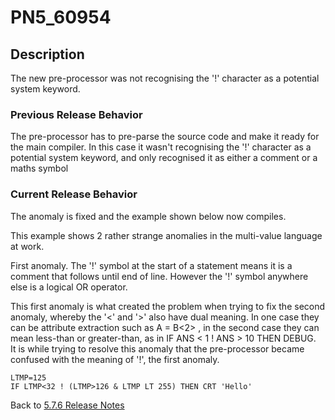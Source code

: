 # PN5_60954

<PageHeader />

## Description

The new pre-processor was not recognising the '!' character as a potential system keyword.

### Previous Release Behavior

The pre-processor has to pre-parse the source code and make it ready for the main compiler. In this case it wasn't recognising the '!' character as a potential system keyword, and only recognised it as either a comment or a maths symbol

### Current Release Behavior

The anomaly is fixed and the example shown below now compiles.

This example shows 2 rather strange anomalies in the multi-value language at work.

First anomaly. The '!' symbol at the start of a statement means it is a comment that follows until end of line. However the '!' symbol anywhere else is a logical OR operator.

This first anomaly is what created the problem when trying to fix the second anomaly, whereby the '&lt;' and '&gt;' also have dual meaning. In one case they can be attribute extraction such as A = B&lt;2&gt; , in the second case they can mean less-than or greater-than, as in IF ANS &lt; 1 ! ANS &gt; 10 THEN DEBUG.  
It is while trying to resolve this anomaly that the pre-processor became confused with the meaning of '!', the first anomaly.

```
LTMP=125
IF LTMP<32 ! (LTMP>126 & LTMP LT 255) THEN CRT 'Hello'
```

Back to [5.7.6 Release Notes](../jbase-5.7.6-release-notes/README.md)

<PageFooter />
